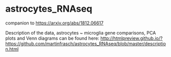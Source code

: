# astrocytes_RNAseq
companion to https://arxiv.org/abs/1812.06617

Description of the data, astrocytes ~ microglia gene comparisons, PCA plots and Venn diagrams can be found here: http://htmlpreview.github.io/?https://github.com/martinfrasch/astrocytes_RNAseq/blob/master/description.html
